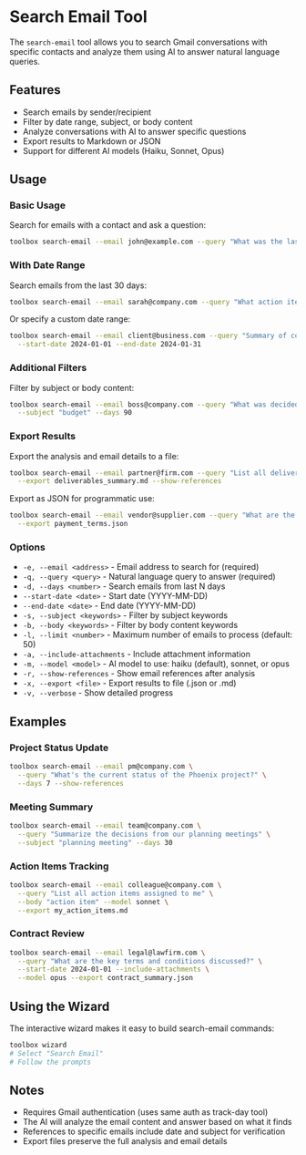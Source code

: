 # Search Email Tool

The `search-email` tool allows you to search Gmail conversations with specific contacts and analyze them using AI to answer natural language queries.

## Features

- Search emails by sender/recipient
- Filter by date range, subject, or body content
- Analyze conversations with AI to answer specific questions
- Export results to Markdown or JSON
- Support for different AI models (Haiku, Sonnet, Opus)

## Usage

### Basic Usage

Search for emails with a contact and ask a question:

```bash
toolbox search-email --email john@example.com --query "What was the last project update?"
```

### With Date Range

Search emails from the last 30 days:

```bash
toolbox search-email --email sarah@company.com --query "What action items were mentioned?" --days 30
```

Or specify a custom date range:

```bash
toolbox search-email --email client@business.com --query "Summary of contract discussions" \
  --start-date 2024-01-01 --end-date 2024-01-31
```

### Additional Filters

Filter by subject or body content:

```bash
toolbox search-email --email boss@company.com --query "What was decided about the budget?" \
  --subject "budget" --days 90
```

### Export Results

Export the analysis and email details to a file:

```bash
toolbox search-email --email partner@firm.com --query "List all deliverables mentioned" \
  --export deliverables_summary.md --show-references
```

Export as JSON for programmatic use:

```bash
toolbox search-email --email vendor@supplier.com --query "What are the payment terms?" \
  --export payment_terms.json
```

### Options

- `-e, --email <address>` - Email address to search for (required)
- `-q, --query <query>` - Natural language query to answer (required)
- `-d, --days <number>` - Search emails from last N days
- `--start-date <date>` - Start date (YYYY-MM-DD)
- `--end-date <date>` - End date (YYYY-MM-DD)
- `-s, --subject <keywords>` - Filter by subject keywords
- `-b, --body <keywords>` - Filter by body content keywords
- `-l, --limit <number>` - Maximum number of emails to process (default: 50)
- `-a, --include-attachments` - Include attachment information
- `-m, --model <model>` - AI model to use: haiku (default), sonnet, or opus
- `-r, --show-references` - Show email references after analysis
- `-x, --export <file>` - Export results to file (.json or .md)
- `-v, --verbose` - Show detailed progress

## Examples

### Project Status Update

```bash
toolbox search-email --email pm@company.com \
  --query "What's the current status of the Phoenix project?" \
  --days 7 --show-references
```

### Meeting Summary

```bash
toolbox search-email --email team@company.com \
  --query "Summarize the decisions from our planning meetings" \
  --subject "planning meeting" --days 30
```

### Action Items Tracking

```bash
toolbox search-email --email colleague@company.com \
  --query "List all action items assigned to me" \
  --body "action item" --model sonnet \
  --export my_action_items.md
```

### Contract Review

```bash
toolbox search-email --email legal@lawfirm.com \
  --query "What are the key terms and conditions discussed?" \
  --start-date 2024-01-01 --include-attachments \
  --model opus --export contract_summary.json
```

## Using the Wizard

The interactive wizard makes it easy to build search-email commands:

```bash
toolbox wizard
# Select "Search Email"
# Follow the prompts
```

## Notes

- Requires Gmail authentication (uses same auth as track-day tool)
- The AI will analyze the email content and answer based on what it finds
- References to specific emails include date and subject for verification
- Export files preserve the full analysis and email details